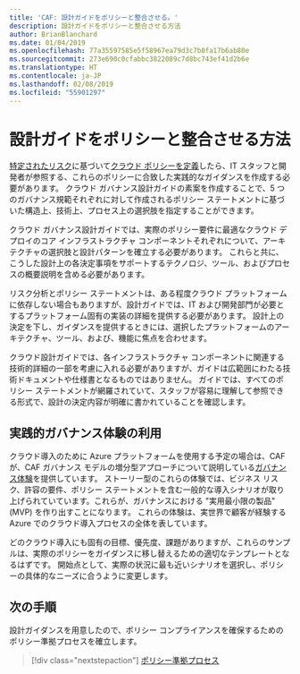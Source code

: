 ```yaml
---
title: 'CAF: 設計ガイドをポリシーと整合させる。'
description: 設計ガイドをポリシーと整合させる方法
author: BrianBlanchard
ms.date: 01/04/2019
ms.openlocfilehash: 77a35597585e5f58967ea79d3c7b0fa17b6ab80e
ms.sourcegitcommit: 273e690c0cfabbc3822089c7d8bc743ef41d2b6e
ms.translationtype: HT
ms.contentlocale: ja-JP
ms.lasthandoff: 02/08/2019
ms.locfileid: "55901297"
---
```

<!---
I've established policies. How to help developers adopt these policies?
Draft an architecture design guide.

[Aspirational statement] If you're using Azure, you can use one of ours as a starting point. The choose one of the following 6 as a starting point and mold it to fit your policies.
--->

<!-- markdownlint-disable MD026 -->

# <a name="how-do-you-align-design-guides-with-policy"></a>設計ガイドをポリシーと整合させる方法

[特定されたリスク](understanding-business-risk.md)に基づいて[クラウド ポリシーを定義](define-policy.md)したら、IT スタッフと開発者が参照する、これらのポリシーに合致した実践的なガイダンスを作成する必要があります。 クラウド ガバナンス設計ガイドの素案を作成することで、5 つのガバナンス規範それぞれに対して作成されるポリシー ステートメントに基づいた構造上、技術上、プロセス上の選択肢を指定することができます。

クラウド ガバナンス設計ガイドでは、実際のポリシー要件に最適なクラウド デプロイのコア インフラストラクチャ コンポーネントそれぞれについて、アーキテクチャの選択肢と設計パターンを確立する必要があります。 これらと共に、こうした設計上の各決定事項をサポートするテクノロジ、ツール、およびプロセスの概要説明を含める必要があります。

リスク分析とポリシー ステートメントは、ある程度クラウド プラットフォームに依存しない場合もありますが、設計ガイドでは、IT および開発部門が必要とするプラットフォーム固有の実装の詳細を提供する必要があります。 設計上の決定を下し、ガイダンスを提供するときには、選択したプラットフォームのアーキテクチャ、ツール、および、機能に焦点を合わせます。

クラウド設計ガイドでは、各インフラストラクチャ コンポーネントに関連する技術的詳細の一部を考慮に入れる必要がありますが、ガイドは広範囲にわたる技術ドキュメントや仕様書となるものではありません。 ガイドでは、すべてのポリシー ステートメントが網羅されていて、スタッフが容易に理解して参照できる形式で、設計の決定内容が明確に書かれていることを確認します。

<!-- markdownlint-enable MD033 -->

## <a name="using-the-actionable-governance-journeys"></a>実践的ガバナンス体験の利用

クラウド導入のために Azure プラットフォームを使用する予定の場合は、CAF が、CAF ガバナンス モデルの増分型アプローチについて説明している[ガバナンス体験](../journeys/overview.md)を提供しています。 ストーリー型のこれらの体験では、ビジネス リスク、許容の要件、ポリシー ステートメントを含む一般的な導入シナリオが取り上げられていています。これらが、ガバナンスにおける "実用最小限の製品" (MVP) を作り出すことになります。 これらの体験は、実世界で顧客が経験する Azure でのクラウド導入プロセスの全体を表しています。

どのクラウド導入にも固有の目標、優先度、課題がありますが、これらのサンプルは、実際のポリシーをガイダンスに移し替えるための適切なテンプレートとなるはずです。 開始点として、実際の状況に最も近いシナリオを選択し、ポリシーの具体的なニーズに合うように変更します。

## <a name="next-steps"></a>次の手順

設計ガイダンスを用意したので、ポリシー コンプライアンスを確保するためのポリシー準拠プロセスを確立します。

> [!div class="nextstepaction"]
> [ポリシー準拠プロセス](processes.md)